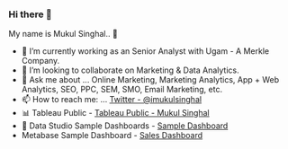 ### Hi there 👋

My name is Mukul Singhal.. 👦

- 🔭 I’m currently working as an Senior Analyst with Ugam - A Merkle Company. 
- 🙌 I’m looking to collaborate on Marketing & Data Analytics.
- 💬 Ask me about ... Online Marketing, Marketing Analytics, App + Web Analytics, SEO, PPC, SEM, SMO, Email Marketing, etc.
- 📫 How to reach me: ... [Twitter - @imukulsinghal](https://twitter.com/imukul_singhal)
- 📊 Tableau Public - [Tableau Public - Mukul Singhal](https://public.tableau.com/profile/mukul.singhal)
- 🌈 Data Studio Sample Dashboards - [Sample Dashboard](https://datastudio.google.com/u/0/reporting/8fb66165-9c31-44c6-aa96-797cfaca963b/page/8mI1B)
- Metabase Sample Dashboard - [Sales Dashboard](http://localhost:3000/public/dashboard/e819c2b5-f104-4148-80bc-c64db818ff97)

<!-- <img src = 'https://github-readme-stats.vercel.app/api?username=mukulsinghal001&&show_icons=true&title_color=ffffff&icon_color=bb2acf&text_color=daf7dc&bg_color=151515'> -->
